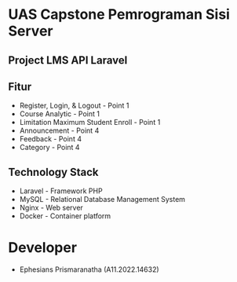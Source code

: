 # UAS Capstone Pemrograman Sisi Server
## Project LMS API Laravel

## Fitur
- Register, Login, & Logout - Point 1
- Course Analytic - Point 1
- Limitation Maximum Student Enroll - Point 1
- Announcement - Point 4
- Feedback - Point 4
- Category - Point 4

## Technology Stack
- Laravel - Framework PHP
- MySQL - Relational Database Management System
- Nginx - Web server
- Docker - Container platform

# Developer
- Ephesians Prismaranatha (A11.2022.14632)
